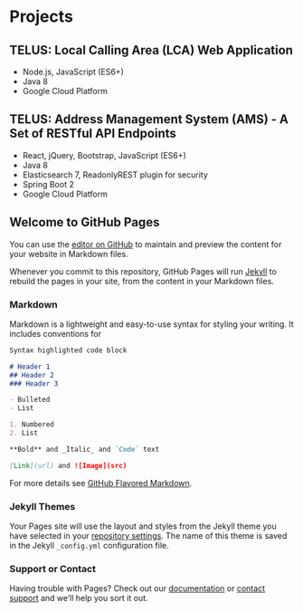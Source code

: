 # Projects

## TELUS: Local Calling Area (LCA) Web Application
- Node.js, JavaScript (ES6+)
- Java 8
- Google Cloud Platform

## TELUS: Address Management System (AMS) - A Set of RESTful API Endpoints
- React, jQuery, Bootstrap, JavaScript (ES6+)
- Java 8
- Elasticsearch 7, ReadonlyREST plugin for security
- Spring Boot 2
- Google Cloud Platform


## Welcome to GitHub Pages 

You can use the [editor on GitHub](https://github.com/valentine-dev/valentine-dev.github.io/edit/master/README.md) to maintain and preview the content for your website in Markdown files.

Whenever you commit to this repository, GitHub Pages will run [Jekyll](https://jekyllrb.com/) to rebuild the pages in your site, from the content in your Markdown files.

### Markdown

Markdown is a lightweight and easy-to-use syntax for styling your writing. It includes conventions for

```markdown
Syntax highlighted code block

# Header 1
## Header 2
### Header 3

- Bulleted
- List

1. Numbered
2. List

**Bold** and _Italic_ and `Code` text

[Link](url) and ![Image](src)
```

For more details see [GitHub Flavored Markdown](https://guides.github.com/features/mastering-markdown/).

### Jekyll Themes

Your Pages site will use the layout and styles from the Jekyll theme you have selected in your [repository settings](https://github.com/valentine-dev/valentine-dev.github.io/settings). The name of this theme is saved in the Jekyll `_config.yml` configuration file.

### Support or Contact

Having trouble with Pages? Check out our [documentation](https://help.github.com/categories/github-pages-basics/) or [contact support](https://github.com/contact) and we’ll help you sort it out.
